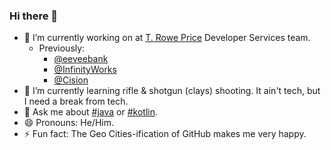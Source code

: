 ### Hi there 👋

<!--
**mlk/mlk** is a ✨ _special_ ✨ repository because its `README.md` (this file) appears on your GitHub profile.
Here are some ideas to get you started:

- 👯 I’m looking to collaborate on 
- 🤔 I’m looking for help with ...
- 📫 How to reach me:
--> 

- 🔭 I’m currently working on at [T. Rowe Price](https://www.troweprice.com/) Developer Services team. 
  - Previously:
    - [@eeveebank](https://github.com/eeveebank)
    - [@InfinityWorks](https://github.com/InfinityWorks)
    - [@Cision](https://github.com/Cision)
- 🌱 I’m currently learning rifle & shotgun (clays) shooting. It ain't tech, but I need a break from tech.
- 💬 Ask me about [#java](https://www.java.com/) or [#kotlin](https://kotlinlang.org/).
- 😄 Pronouns: He/Him.
- ⚡ Fun fact: The Geo Cities-ification of GitHub makes me very happy.
